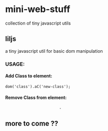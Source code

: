 # mini-web-stuff
collection of tiny javascript utils

## liljs
a tiny javascript util for basic dom manipulation

### USAGE: 

#### Add Class to element:
`dom('class').aC('new-class');`

#### Remove Class from element:
                            -

  
 

## more to come ??
